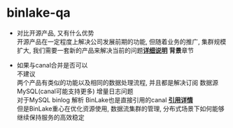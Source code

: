 # binlake-qa 

* 对比开源产品, 又有什么优势  
    开源产品在一定程度上解决公司发展前期的功能, 但随着业务的推广, 集群规模扩大, 我们需要一套新的产品来解决当前的问题[**详细说明**](../README.md) **背景**章节

* 如果与canal合并是否可以  
    不建议    
    两个产品有类似的功能以及相同的数据处理流程, 并且都是解决订阅 数据源MySQL(canal可能支持更多) 增量日志问题  
    对于MySQL binlog 解析 BinLake也是直接引用的canal [**引用详情**](./binlake-quote.md)   
    但是BinLake重心在优化资源使用, 数据流集群的管理, 分布式场景下如何能够继续保持服务的高效稳定  

